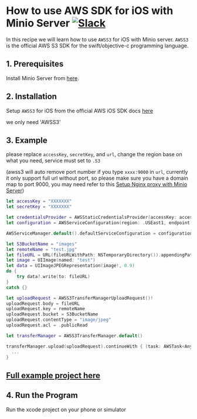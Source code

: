 # How to use AWS SDK for iOS with Minio Server [![Slack](https://slack.minio.io/slack?type=svg)](https://slack.minio.io)

In this recipe we will learn how to use `AWSS3` for iOS with Minio server. `AWSS3` is the official AWS S3 SDK for the swift/objective-c programming language.

## 1. Prerequisites

Install Minio Server from [here](http://docs.minio.io/docs/minio).

## 2. Installation

Setup `AWSS3` for iOS from the official AWS iOS SDK docs [here](http://docs.aws.amazon.com/mobile/sdkforios/developerguide/setup-aws-sdk-for-ios.html)

we only need 'AWSS3'

## 3. Example

please replace `accessKey`, `secretKey`, and `url`, change the region base on what you need, service must set to `.S3`

(awss3 will auto remove port number if you type `xxxx:9000` in `url`, currently it only support full url without port, so please make sure you have a domain map to port 9000, you may need refer to this [Setup Nginx proxy with Minio Server](./docs/setup-nginx-proxy-with-minio.md))

``` swift
let accessKey = "XXXXXXX"
let secretKey = "XXXXXXX"

let credentialsProvider = AWSStaticCredentialsProvider(accessKey: accessKey, secretKey: secretKey)
let configuration = AWSServiceConfiguration(region: .USEast1, endpoint: AWSEndpoint(region: .USEast1, service: .S3, url: URL(string:"XXXXXX")),credentialsProvider: credentialsProvider)

AWSServiceManager.default().defaultServiceConfiguration = configuration

let S3BucketName = "images"
let remoteName = "test.jpg"
let fileURL = URL(fileURLWithPath: NSTemporaryDirectory()).appendingPathComponent(remoteName)
let image = UIImage(named: "test")
let data = UIImageJPEGRepresentation(image!, 0.9)
do {
    try data?.write(to: fileURL)
}
catch {}

let uploadRequest = AWSS3TransferManagerUploadRequest()!
uploadRequest.body = fileURL
uploadRequest.key = remoteName
uploadRequest.bucket = S3BucketName
uploadRequest.contentType = "image/jpeg"
uploadRequest.acl = .publicRead

let transferManager = AWSS3TransferManager.default()

transferManager.upload(uploadRequest).continueWith { (task: AWSTask<AnyObject>) -> Any? in
  ...
}
```

## [Full example project here](https://github.com/atom2ueki/minio-ios-example)

## 4. Run the Program

Run the xcode project on your phone or simulator
